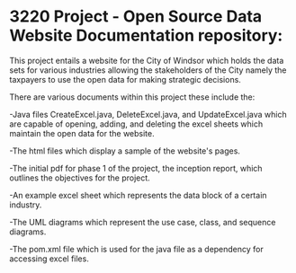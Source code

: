 # 3220 Project - Open Source Data Website Documentation repository: 
This project entails a website for the City of Windsor which holds the data sets for various industries allowing the stakeholders of the City namely the taxpayers to use the open data for making strategic decisions.  

There are various documents within this project these include the:

-Java files CreateExcel.java, DeleteExcel.java, and UpdateExcel.java which are capable of opening, adding, and deleting the excel sheets which maintain the open data for the website.

-The html files which display a sample of the website's pages.

-The initial pdf for phase 1 of the project, the inception report, which outlines the objectives for the project.

-An example excel sheet which represents the data block of a certain industry. 

-The UML diagrams which represent the use case, class, and sequence diagrams.

-The pom.xml file which is used for the java file as a dependency for accessing excel files.


